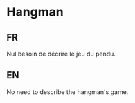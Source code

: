 # Hangman

## FR 
Nul besoin de décrire le jeu du pendu.

## EN 
No need to describe the hangman's game.